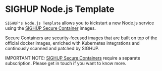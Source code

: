 # SIGHUP Node.js Template

`SIGHUP's Node.js Template` allows you to kickstart a new Node.js service using the [SIGHUP Secure Container](https://sighup.io/secure-containers/) images.

Secure Containers are security-focused images that are built on top of the official docker images, enriched with Kubernetes integrations and continously scanned and patched by SIGHUP.

IMPORTANT NOTE: [SIGHUP Secure Containers](https://sighup.io/secure-containers/) require a separate subscription. Please get in touch if you want to know more.
